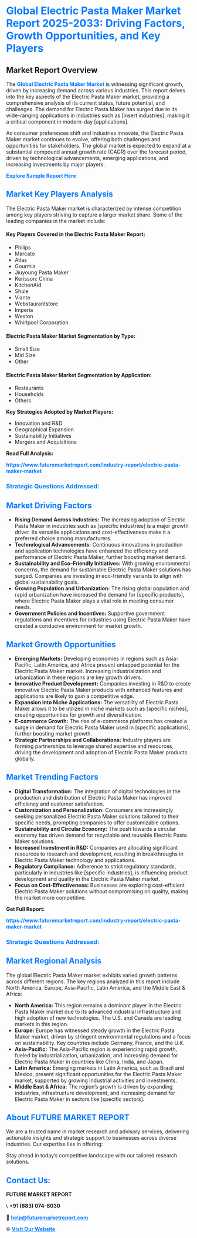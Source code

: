 <h1 style="color: #007BFF;">Global Electric Pasta Maker Market Report 2025-2033: Driving Factors, Growth Opportunities, and Key Players</h1>

<section id="overview">
<h2>Market Report Overview</h2>
<p>The <a href="https://www.futuremarketreport.com/industry-report/electric-pasta-maker-market" style="color: #007BFF; text-decoration: none;"><strong>Global Electric Pasta Maker Market</strong></a> is witnessing significant growth, driven by increasing demand across various industries. This report delves into the key aspects of the Electric Pasta Maker market, providing a comprehensive analysis of its current status, future potential, and challenges. The demand for Electric Pasta Maker has surged due to its wide-ranging applications in industries such as [insert industries], making it a critical component in modern-day [applications].</p>
<p>As consumer preferences shift and industries innovate, the Electric Pasta Maker market continues to evolve, offering both challenges and opportunities for stakeholders. The global market is expected to expand at a substantial compound annual growth rate (CAGR) over the forecast period, driven by technological advancements, emerging applications, and increasing investments by major players.</p>
</section>

<section id="overview">
<p><a href="https://www.futuremarketreport.com/request-sample/reportId=87133" style="color: #007BFF; text-decoration: none;"><strong>Explore Sample Report Here</strong></a></p>
</section>

<section id="key-players">
<h2 style="color: #007BFF;">Market Key Players Analysis</h2>
<p>The Electric Pasta Maker market is characterized by intense competition among key players striving to capture a larger market share. Some of the leading companies in the market include:</p>
<h4>Key Players Covered in the Electric Pasta Maker Report:</h4>
<ul><li>Philips</li><li>Marcato</li><li>Atlas</li><li>Gourmia</li><li>Jiuyoung Pasta Maker</li><li>Kerisson: China</li><li>KitchenAid</li><li>Shule</li><li>Viante</li><li>Webstaurantstore</li><li>Imperia</li><li>Weston</li><li>Whirlpool Corporation</li></ul>
<h4>Electric Pasta Maker Market Segmentation by Type:</h4>
<ul><li>Small Size</li><li>Mid Size</li><li>Other</li></ul>

<h4>Electric Pasta Maker Market Segmentation by Application:</h4>
<ul><li>Restaurants</li><li>Households</li><li>Others</li></ul>
<p><strong>Key Strategies Adopted by Market Players:</strong></p>
<ul>
<li>Innovation and R&D</li>
<li>Geographical Expansion</li>
<li>Sustainability Initiatives</li>
<li>Mergers and Acquisitions</li>
</ul>
</section>

<section>
<p><strong>Read Full Analysis: </strong></p><a href="https://www.futuremarketreport.com/industry-report/electric-pasta-maker-market" style="color: #007BFF; text-decoration: none;"><strong>https://www.futuremarketreport.com/industry-report/electric-pasta-maker-market</strong></a>
<h3 style="color: #007BFF;">Strategic Questions Addressed:</h3>
</section>

<section id="driving-factors">
<h2 style="color: #007BFF;">Market Driving Factors</h2>
<ul>
<li><strong>Rising Demand Across Industries:</strong> The increasing adoption of Electric Pasta Maker in industries such as [specific industries] is a major growth driver. Its versatile applications and cost-effectiveness make it a preferred choice among manufacturers.</li>
<li><strong>Technological Advancements:</strong> Continuous innovations in production and application technologies have enhanced the efficiency and performance of Electric Pasta Maker, further boosting market demand.</li>
<li><strong>Sustainability and Eco-Friendly Initiatives:</strong> With growing environmental concerns, the demand for sustainable Electric Pasta Maker solutions has surged. Companies are investing in eco-friendly variants to align with global sustainability goals.</li>
<li><strong>Growing Population and Urbanization:</strong> The rising global population and rapid urbanization have increased the demand for [specific products], where Electric Pasta Maker plays a vital role in meeting consumer needs.</li>
<li><strong>Government Policies and Incentives:</strong> Supportive government regulations and incentives for industries using Electric Pasta Maker have created a conducive environment for market growth.</li>
</ul>
</section>

<section id="growth-opportunities">
<h2 style="color: #007BFF;">Market Growth Opportunities</h2>
<ul>
<li><strong>Emerging Markets:</strong> Developing economies in regions such as Asia-Pacific, Latin America, and Africa present untapped potential for the Electric Pasta Maker market. Increasing industrialization and urbanization in these regions are key growth drivers.</li>
<li><strong>Innovative Product Development:</strong> Companies investing in R&D to create innovative Electric Pasta Maker products with enhanced features and applications are likely to gain a competitive edge.</li>
<li><strong>Expansion into Niche Applications:</strong> The versatility of Electric Pasta Maker allows it to be utilized in niche markets such as [specific niches], creating opportunities for growth and diversification.</li>
<li><strong>E-commerce Growth:</strong> The rise of e-commerce platforms has created a surge in demand for Electric Pasta Maker used in [specific applications], further boosting market growth.</li>
<li><strong>Strategic Partnerships and Collaborations:</strong> Industry players are forming partnerships to leverage shared expertise and resources, driving the development and adoption of Electric Pasta Maker products globally.</li>
</ul>
</section>

<section id="trending-factors">
<h2 style="color: #007BFF;">Market Trending Factors</h2>
<ul>
<li><strong>Digital Transformation:</strong> The integration of digital technologies in the production and distribution of Electric Pasta Maker has improved efficiency and customer satisfaction.</li>
<li><strong>Customization and Personalization:</strong> Consumers are increasingly seeking personalized Electric Pasta Maker solutions tailored to their specific needs, prompting companies to offer customizable options.</li>
<li><strong>Sustainability and Circular Economy:</strong> The push towards a circular economy has driven demand for recyclable and reusable Electric Pasta Maker solutions.</li>
<li><strong>Increased Investment in R&D:</strong> Companies are allocating significant resources to research and development, resulting in breakthroughs in Electric Pasta Maker technology and applications.</li>
<li><strong>Regulatory Compliance:</strong> Adherence to strict regulatory standards, particularly in industries like [specific industries], is influencing product development and quality in the Electric Pasta Maker market.</li>
<li><strong>Focus on Cost-Effectiveness:</strong> Businesses are exploring cost-efficient Electric Pasta Maker solutions without compromising on quality, making the market more competitive.</li>
</ul>
</section>

<section>
<p><strong>Get Full Report: </strong></p><a href="https://www.futuremarketreport.com/industry-report/electric-pasta-maker-market" style="color: #007BFF; text-decoration: none;"><strong>https://www.futuremarketreport.com/industry-report/electric-pasta-maker-market</strong></a>
<h3 style="color: #007BFF;">Strategic Questions Addressed:</h3>
</section>


<section id="regional-analysis">
<h2 style="color: #007BFF;">Market Regional Analysis</h2>
<p>The global Electric Pasta Maker market exhibits varied growth patterns across different regions. The key regions analyzed in this report include North America, Europe, Asia-Pacific, Latin America, and the Middle East & Africa:</p>
<ul>
<li><strong>North America:</strong> This region remains a dominant player in the Electric Pasta Maker market due to its advanced industrial infrastructure and high adoption of new technologies. The U.S. and Canada are leading markets in this region.</li>
<li><strong>Europe:</strong> Europe has witnessed steady growth in the Electric Pasta Maker market, driven by stringent environmental regulations and a focus on sustainability. Key countries include Germany, France, and the U.K.</li>
<li><strong>Asia-Pacific:</strong> The Asia-Pacific region is experiencing rapid growth, fueled by industrialization, urbanization, and increasing demand for Electric Pasta Maker in countries like China, India, and Japan.</li>
<li><strong>Latin America:</strong> Emerging markets in Latin America, such as Brazil and Mexico, present significant opportunities for the Electric Pasta Maker market, supported by growing industrial activities and investments.</li>
<li><strong>Middle East & Africa:</strong> The region’s growth is driven by expanding industries, infrastructure development, and increasing demand for Electric Pasta Maker in sectors like [specific sectors].</li>
</ul>
</section>

<footer>
<h2 style="color: #007BFF;">About FUTURE MARKET REPORT</h2>
<p>We are a trusted name in market research and advisory services, delivering actionable insights and strategic support to businesses across diverse industries. Our expertise lies in offering:</p>

<p>Stay ahead in today’s competitive landscape with our tailored research solutions.</p>

<h2 style="color: #007BFF;">Contact Us:</h2>
<p><strong>FUTURE MARKET REPORT</strong></p>
<p>📞 <strong>+91 (883) 074-8030</strong></p>
<p>📧 <strong><a href="mailto:help@futuremarketreport.com" style="color: #007BFF;">help@futuremarketreport.com</a></strong></p>
<p>🌐 <strong><a href="https://www.futuremarketreport.com/" style="color: #007BFF;">Visit Our Website</a></strong></p>
</footer>